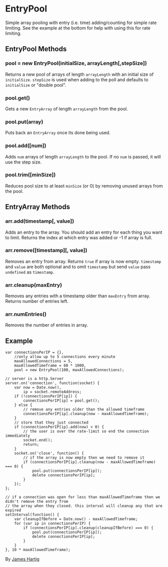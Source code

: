 # EntryPool #

Simple array pooling with entry (i.e. time) adding/counting for simple rate limiting. See
the example at the bottom for help with using this for rate limiting.

## EntryPool Methods ##

### pool = new EntryPool(initialSize, arrayLength[,stepSize]) ###
Returns a new pool of arrays of length `arrayLength` with an initial size of `initialSize`.
`stepSize` is used when adding to the poll and defaults to `initialSize` or "double pool".

### pool.get() ###
Gets a new `EntryArray` of length `arrayLength` from the pool.

### pool.put(array) ###
Puts back an `EntryArray` once its done being used.

### pool.add([num]) ###
Adds `num` arrays of length `arrayLength` to the pool. If no `num` is passed, it will
use the step size.

### pool.trim([minSize]) ###
Reduces pool size to at least `minSize` (or 0) by removing unused arrays from the pool.

## EntryArray Methods ##

### arr.add(timestamp[, value]) ###
Adds an entry to the array. You should add an entry for each thing you want to limit.
Returns the index at which entry was added or -1 if array is full.

### arr.remove([timestamp][, value]) ###
Removes an entry from array. Returns `true` if array is now empty. `timestamp` and `value`
are both optional and to omit `timestamp` but send `value` pass `undefined` as `timestamp`.

### arr.cleanup(maxEntry) ###
Removes any entries with a timestamp older than `maxEntry` from array. Returns number of
entries left.

### arr.numEntries() ###
Removes the number of entries in array.

## Example ##

```JS
var connectionsPerIP = {},
    //only allow up to 5 connections every minute
    maxAllowedConnections = 5,
    maxAllowedTimeframe = 60 * 1000,
    pool = new EntryPool(100, maxAllowedConnections); 

// server is a http.Server
server.on('connection', function(socket) {
    var now = Date.now(),
        ip = socket.remoteAddress;
    if (!connectionsPerIP[ip]) {
        connectionsPerIP[ip] = pool.get();
    } else {
        // remove any entries older than the allowed timeframe
        connectionsPerIP[ip].cleanup(now - maxAllowedTimeframe);
    }
    // store that they just connected
    if (connectionsPerIP[ip].add(now) < 0) {
        // the user is over the rate-limit so end the connection immediately 
        socket.end();
        return;
    }
    socket.on('close', function() {
        // if the array is now empty then we need to remove it
        if (connectionsPerIP[ip].cleanup(now - maxAllowedTimeframe) === 0) {
            pool.put(connectionsPerIP[ip]);
            delete connectionsPerIP[ip];
        }
    });
};
    
// if a connection was open for less than maxAllowedTimeframe then we didn't remove the entry from
// the array when they closed. this interval will cleanup any that are expired
setInterval(function() {
    var cleanupIfBefore = Date.now() - maxAllowedTimeframe;
    for (var ip in connectionsPerIP) {
        if (connectionsPerIP[ip].cleanup(cleanupIfBefore) === 0) {
            pool.put(connectionsPerIP[ip]);
            delete connectionsPerIP[ip];
        }
    }
}, 10 * maxAllowedTimeframe);

```

By [James Hartig](https://github.com/fastest963/)
